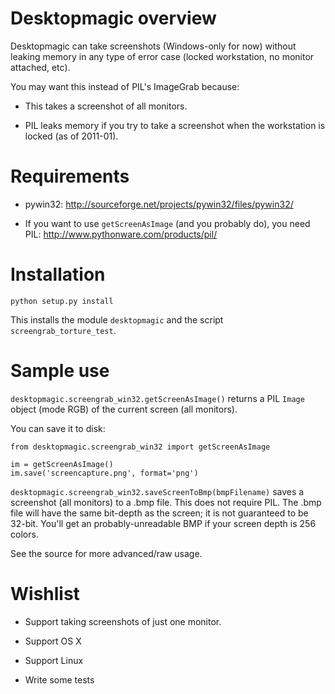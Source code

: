 Desktopmagic overview
=====================
Desktopmagic can take screenshots (Windows-only for now) without
leaking memory in any type of error case (locked workstation, no
monitor attached, etc).

You may want this instead of PIL's ImageGrab because:

*	This takes a screenshot of all monitors.

*	PIL leaks memory if you try to take a screenshot when the
	workstation is locked (as of 2011-01).


Requirements
============
*	pywin32: http://sourceforge.net/projects/pywin32/files/pywin32/

*	If you want to use `getScreenAsImage` (and you probably do), you
	need PIL: http://www.pythonware.com/products/pil/


Installation
============
`python setup.py install`

This installs the module `desktopmagic` and the script `screengrab_torture_test`.


Sample use
==========
`desktopmagic.screengrab_win32.getScreenAsImage()` returns a PIL `Image` object
(mode RGB) of the current screen (all monitors).

You can save it to disk:

```
from desktopmagic.screengrab_win32 import getScreenAsImage

im = getScreenAsImage()
im.save('screencapture.png', format='png')
```

`desktopmagic.screengrab_win32.saveScreenToBmp(bmpFilename)` saves a screenshot
(all monitors) to a .bmp file.  This does not require PIL.  The .bmp file will
have the same bit-depth as the screen; it is not guaranteed to be 32-bit.
You'll get an probably-unreadable BMP if your screen depth is 256 colors.

See the source for more advanced/raw usage.


Wishlist
========
*	Support taking screenshots of just one monitor.

*	Support OS X

*	Support Linux

*	Write some tests
